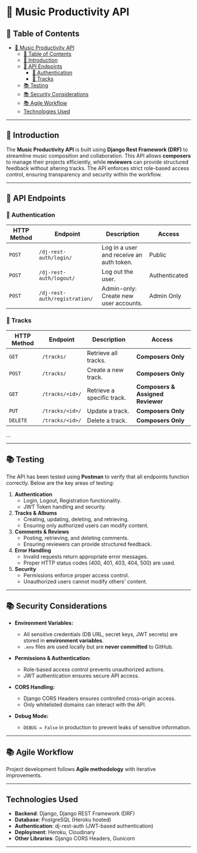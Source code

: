 # 🎵 Music Productivity API

## 📌 Table of Contents

-   [🎵 Music Productivity API](#-music-productivity-api)
    -   [📌 Table of Contents](#-table-of-contents)
    -   [🚀 Introduction](#-introduction)
    -   [🔗 API Endpoints](#-api-endpoints)
        -   [🔑 Authentication](#-authentication)
        -   [🎵 Tracks](#-tracks)
    -   [📚 Testing](#-testing)
    -   [📚 Security Considerations](#-security-considerations)
    -   [📚 Agile Workflow](#-agile-workflow)
    -   [Technologies Used](#technologies-used)

---

## 🚀 Introduction

The **Music Productivity API** is built using **Django Rest Framework (DRF)** to streamline music composition and collaboration. This API allows **composers** to manage their projects efficiently, while **reviewers** can provide structured feedback without altering tracks. The API enforces strict role-based access control, ensuring transparency and security within the workflow.

---

## 🔗 API Endpoints

### 🔑 Authentication

| HTTP Method | Endpoint                      | Description                              | Access        |
| ----------- | ----------------------------- | ---------------------------------------- | ------------- |
| `POST`      | `/dj-rest-auth/login/`        | Log in a user and receive an auth token. | Public        |
| `POST`      | `/dj-rest-auth/logout/`       | Log out the user.                        | Authenticated |
| `POST`      | `/dj-rest-auth/registration/` | Admin-only: Create new user accounts.    | Admin Only    |

### 🎵 Tracks

| HTTP Method | Endpoint        | Description                | Access                            |
| ----------- | --------------- | -------------------------- | --------------------------------- |
| `GET`       | `/tracks/`      | Retrieve all tracks.       | **Composers Only**                |
| `POST`      | `/tracks/`      | Create a new track.        | **Composers Only**                |
| `GET`       | `/tracks/<id>/` | Retrieve a specific track. | **Composers & Assigned Reviewer** |
| `PUT`       | `/tracks/<id>/` | Update a track.            | **Composers Only**                |
| `DELETE`    | `/tracks/<id>/` | Delete a track.            | **Composers Only**                |

...

---

## 📚 Testing

The API has been tested using **Postman** to verify that all endpoints function correctly. Below are the key areas of testing:

1. **Authentication**
    - Login, Logout, Registration functionality.
    - JWT Token handling and security.
2. **Tracks & Albums**
    - Creating, updating, deleting, and retrieving.
    - Ensuring only authorized users can modify content.
3. **Comments & Reviews**
    - Posting, retrieving, and deleting comments.
    - Ensuring reviewers can provide structured feedback.
4. **Error Handling**
    - Invalid requests return appropriate error messages.
    - Proper HTTP status codes (400, 401, 403, 404, 500) are used.
5. **Security**
    - Permissions enforce proper access control.
    - Unauthorized users cannot modify others' content.

---

## 📚 Security Considerations

-   **Environment Variables:**

    -   All sensitive credentials (DB URL, secret keys, JWT secrets) are stored in **environment variables**.
    -   `.env` files are used locally but are **never committed** to GitHub.

-   **Permissions & Authentication:**

    -   Role-based access control prevents unauthorized actions.
    -   JWT authentication ensures secure API access.

-   **CORS Handling:**

    -   Django CORS Headers ensures controlled cross-origin access.
    -   Only whitelisted domains can interact with the API.

-   **Debug Mode:**
    -   `DEBUG = False` in production to prevent leaks of sensitive information.

---

## 📚 Agile Workflow

Project development follows **Agile methodology** with iterative improvements.

---

## Technologies Used

-   **Backend**: Django, Django REST Framework (DRF)
-   **Database**: PostgreSQL (Heroku hosted)
-   **Authentication**: dj-rest-auth (JWT-based authentication)
-   **Deployment**: Heroku, Cloudinary
-   **Other Libraries**: Django CORS Headers, Gunicorn

---
